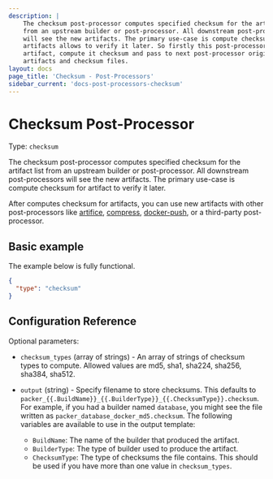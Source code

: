 ```yaml
---
description: |
    The checksum post-processor computes specified checksum for the artifact list
    from an upstream builder or post-processor. All downstream post-processors
    will see the new artifacts. The primary use-case is compute checksum for
    artifacts allows to verify it later. So firstly this post-processor get
    artifact, compute it checksum and pass to next post-processor original
    artifacts and checksum files.
layout: docs
page_title: 'Checksum - Post-Processors'
sidebar_current: 'docs-post-processors-checksum'
---
```


# Checksum Post-Processor

Type: `checksum`

The checksum post-processor computes specified checksum for the artifact list
from an upstream builder or post-processor. All downstream post-processors will
see the new artifacts. The primary use-case is compute checksum for artifact to
verify it later.

After computes checksum for artifacts, you can use new artifacts with other
post-processors like
[artifice](https://www.packer.io/docs/post-processors/artifice.html),
[compress](https://www.packer.io/docs/post-processors/compress.html),
[docker-push](https://www.packer.io/docs/post-processors/docker-push.html),
 or a third-party post-processor.

## Basic example

The example below is fully functional.

``` json
{
  "type": "checksum"
}
```

## Configuration Reference

Optional parameters:

-   `checksum_types` (array of strings) - An array of strings of checksum types
    to compute. Allowed values are md5, sha1, sha224, sha256, sha384, sha512.
-   `output` (string) - Specify filename to store checksums. This defaults to
    `packer_{{.BuildName}}_{{.BuilderType}}_{{.ChecksumType}}.checksum`. For
    example, if you had a builder named `database`, you might see the file
    written as `packer_database_docker_md5.checksum`. The following variables are
    available to use in the output template:

    -   `BuildName`: The name of the builder that produced the artifact.
    -   `BuilderType`: The type of builder used to produce the artifact.
    -   `ChecksumType`: The type of checksums the file contains. This should be
        used if you have more than one value in `checksum_types`.
